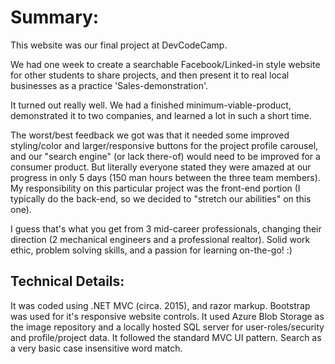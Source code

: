 # Summary: #

This website was our final project at DevCodeCamp. 

We had one week to create a searchable Facebook/Linked-in style website for other students to share projects, and then present it to real local businesses as a practice 'Sales-demonstration'.

It turned out really well. We had a finished minimum-viable-product, demonstrated it to two companies, and learned a lot in such a short time. 

The worst/best feedback we got was that it needed some improved styling/color and larger/responsive buttons for the project profile carousel, and our "search engine" (or lack there-of) would need to be improved for a consumer product. But literally everyone stated they were amazed at our progress in only 5 days (150 man hours between the three team members). My responsibility on this particular project was the front-end portion (I typically do the back-end, so we decided to "stretch our abilities" on this one).

I guess that's what you get from 3 mid-career professionals, changing their direction (2 mechanical engineers and a professional realtor). Solid work ethic, problem solving skills, and a passion for learning on-the-go! :)


## Technical Details: ##

It was coded using .NET MVC (circa. 2015), and razor markup.
Bootstrap was used for it's responsive website controls.
It used Azure Blob Storage as the image repository and a locally hosted SQL server for user-roles/security and profile/project data.
It followed the standard MVC UI pattern.
Search as a very basic case insensitive word match. 
